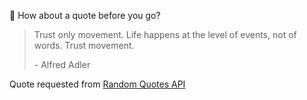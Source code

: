 📣 How about a quote before you go?

> Trust only movement. Life happens at the level of events, not of words. Trust movement.
>
> <p>- Alfred Adler</p>

Quote requested from [Random Quotes API](https://github.com/lukePeavey/quotable)
